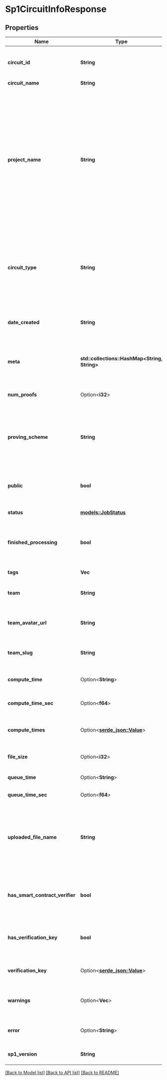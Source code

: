 # Sp1CircuitInfoResponse

## Properties

Name | Type | Description | Notes
------------ | ------------- | ------------- | -------------
**circuit_id** | **String** | A unique identifier generated for the circuit. UUID4 format. | 
**circuit_name** | **String** |  | 
**project_name** | **String** | The name of the project. This can be used in place of circuit_id for proving. This is specified during creation in the included sindri.json file. If the project is renamed, this will be the new name of the project, not the original name that was included in the sindri.json file. | 
**circuit_type** | **String** | The development framework used to write the circuit. This is specified during creation in the included sindri.json file. | 
**date_created** | **String** | The UTC datetime the circuit was uploaded in ISO8601 format. | 
**meta** | **std::collections::HashMap<String, String>** | Metadata keys and values for the circuit that were specified at creation time. | 
**num_proofs** | Option<**i32**> | The number of proofs submitted for this circuit. | 
**proving_scheme** | **String** | The proving scheme for this circuit. This is specified during creation in the included sindri.json file. | 
**public** | **bool** | Whether the circuit is public. Public circuits can be used by any user. | 
**status** | [**models::JobStatus**](JobStatus.md) | The status of the circuit job. | 
**finished_processing** | **bool** | The job is finished processing and waiting/polling can be terminated. | 
**tags** | **Vec<String>** | Tags for the circuit. | 
**team** | **String** | The name of the team that owns this circuit. | 
**team_avatar_url** | **String** | URL for the avatar image of the team that owns this circuit. | 
**team_slug** | **String** | The slug of the team that owns this circuit. | 
**compute_time** | Option<**String**> | Total compute time in ISO8601 format. | 
**compute_time_sec** | Option<**f64**> | Total compute time in seconds. | 
**compute_times** | Option<[**serde_json::Value**](.md)> | Detailed compute times for the circuit compilation. | 
**file_size** | Option<**i32**> | Total size of stored file(s) in bytes. | 
**queue_time** | Option<**String**> | Queue time in ISO8601 format. | 
**queue_time_sec** | Option<**f64**> | Queue time in seconds. | 
**uploaded_file_name** | **String** | The name of the uploaded circuit file. Note: the CLI and SDKs create a generic name when a directory is specified for upload. | 
**has_smart_contract_verifier** | **bool** | Boolean indicating whether this circuit has a smart contract verifier available. | 
**has_verification_key** | **bool** | Boolean indicating whether this circuit has a verification key available. | 
**verification_key** | Option<[**serde_json::Value**](.md)> | The verification key of this circuit. | 
**warnings** | Option<**Vec<String>**> | A list of runtime warnings with UTC timestamps. | 
**error** | Option<**String**> | The error message for a failed circuit upload. | 
**sp1_version** | **String** | The SP1 frontend version tag. | 

[[Back to Model list]](../README.md#documentation-for-models) [[Back to API list]](../README.md#documentation-for-api-endpoints) [[Back to README]](../README.md)


